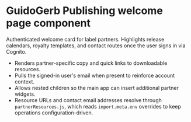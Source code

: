 # GuidoGerb Publishing welcome page component

Authenticated welcome card for label partners. Highlights release calendars, royalty templates, and
contact routes once the user signs in via Cognito.

- Renders partner-specific copy and quick links to downloadable resources.
- Pulls the signed-in user's email when present to reinforce account context.
- Allows nested children so the main app can insert additional partner widgets.
- Resource URLs and contact email addresses resolve through `partnerResources.js`, which reads
  `import.meta.env` overrides to keep operations configuration-driven.

